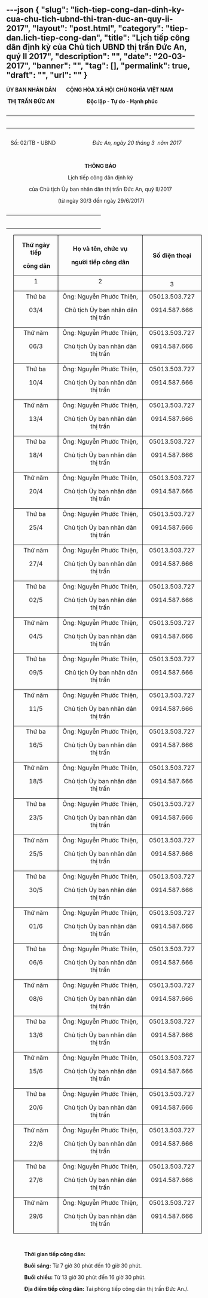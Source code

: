 ---json
{
    "slug": "lich-tiep-cong-dan-dinh-ky-cua-chu-tich-ubnd-thi-tran-duc-an-quy-ii-2017",
    "layout": "post.html",
    "category": "tiep-dan.lich-tiep-cong-dan",
    "title": "Lịch tiếp công dân định kỳ của Chủ tịch UBND thị trấn Đức An, quý II 2017",
    "description": "",
    "date": "20-03-2017",
    "banner": "",
    "tag": [],
    "permalink": true,
    "draft": "",
    "url": ""
}
---
<p class="MsoNormal"><b><span lang="EN-US" style="background-image: initial; background-attachment: initial; background-size: initial; background-origin: initial; background-clip: initial; background-position: initial; background-repeat: initial;">ỦY BAN NHÂN DÂN &nbsp;&nbsp;&nbsp;&nbsp;&nbsp;&nbsp;&nbsp;CỘNG HÒA XÃ HỘI CHỦ NGHĨA VIỆT NAM <o:p></o:p></span></b></p>

<p class="MsoNormal"><b><span lang="EN-US" style="background-image: initial; background-attachment: initial; background-size: initial; background-origin: initial; background-clip: initial; background-position: initial; background-repeat: initial;">&nbsp;THỊ TRẤN ĐỨC AN &nbsp;&nbsp;&nbsp;&nbsp;&nbsp;&nbsp;&nbsp;&nbsp;&nbsp;&nbsp;&nbsp;&nbsp;&nbsp;&nbsp;&nbsp;&nbsp;&nbsp;&nbsp;&nbsp;&nbsp;&nbsp;&nbsp;&nbsp;&nbsp;&nbsp;Độc lập - Tự do - Hạnh phúc<o:p></o:p></span></b></p>

<p class="MsoNormal"><!--[if gte vml 1]><v:line id="_x0000_s1026" style='position:absolute;
 z-index:251655680' from="23pt,3.8pt" to="104.75pt,3.8pt"></v:line><v:line id="_x0000_s1030"
 style='position:absolute;z-index:251659776' from="225pt,1.55pt" to="396pt,1.55pt"></v:line><![endif]--><!--[if !vml]-->

</p><table cellpadding="0" cellspacing="0" align="left">
 <tbody><tr>
  <td width="30" height="1"></td>
  <td width="111"></td>
  <td width="158"></td>
  <td width="230"></td>
 </tr>
 <tr>
  <td height="2"></td>
  <td colspan="2"><br></td><td align="left" valign="top"><br></td></tr></tbody></table><p></p>

<br clear="ALL">

<p class="MsoNormal"><span lang="EN-US" style="background-image: initial; background-attachment: initial; background-size: initial; background-origin: initial; background-clip: initial; background-position: initial; background-repeat: initial;">&nbsp;&nbsp; Số: 02/TB -
UBND&nbsp; &nbsp;&nbsp;&nbsp;&nbsp;&nbsp;&nbsp;&nbsp;&nbsp;&nbsp;&nbsp;&nbsp;&nbsp;&nbsp;&nbsp;&nbsp;&nbsp;&nbsp;&nbsp;&nbsp;&nbsp;&nbsp;&nbsp;&nbsp;<i>Đức An, ngày 20 tháng 3 &nbsp;năm 2017</i><o:p></o:p></span></p>

<p class="MsoNormal"><b><span lang="EN-US" style="background-image: initial; background-attachment: initial; background-size: initial; background-origin: initial; background-clip: initial; background-position: initial; background-repeat: initial;">&nbsp;&nbsp;&nbsp;&nbsp;&nbsp;&nbsp;&nbsp;&nbsp;&nbsp;&nbsp;&nbsp;&nbsp;&nbsp;&nbsp;&nbsp;&nbsp;&nbsp;&nbsp;&nbsp;&nbsp;&nbsp;&nbsp;&nbsp;&nbsp;&nbsp;&nbsp;&nbsp;&nbsp;&nbsp;&nbsp;&nbsp;&nbsp;&nbsp;&nbsp;&nbsp;&nbsp;&nbsp;&nbsp;&nbsp;&nbsp;&nbsp;&nbsp;&nbsp;&nbsp;&nbsp;&nbsp; <o:p></o:p></span></b></p>

<p class="MsoNormal" align="center" style="text-align:center"><b><span lang="EN-US">THÔNG BÁO <o:p></o:p></span></b></p>

<p class="MsoNormal" align="center" style="text-align:center"><span lang="EN-US">Lịch
tiếp công dân định kỳ <o:p></o:p></span></p>

<p class="MsoNormal" align="center" style="text-align:center"><span lang="EN-US">của
Chủ tịch Ủy ban nhân dân thị trấn Đức An, quý II/2017<o:p></o:p></span></p>

<p class="MsoNormal" align="center" style="text-align:center"><span lang="EN-US">&nbsp;(từ ngày 30/3 đến ngày 29/6/2017)<o:p></o:p></span></p>

<p class="MsoNormal" align="center" style="text-align:center"><!--[if gte vml 1]><v:line
 id="_x0000_s1029" style='position:absolute;left:0;text-align:left;z-index:251658752'
 from="166.65pt,8.15pt" to="310.65pt,8.15pt">
 <v:stroke dashstyle="dash"></v:stroke>
</v:line><![endif]--><!--[if !vml]-->

</p><table cellpadding="0" cellspacing="0" align="left">
 <tbody><tr>
  <td width="221" height="10"></td>
 </tr>
 <tr>
  <td><br></td><td><br></td></tr></tbody></table><p class="MsoNormal" align="center" style="text-align:center"><br></p>

<table class="MsoTableGrid" border="1" cellspacing="0" cellpadding="0" style="margin-left: 0.2in; border: none;">
 <tbody><tr>
  <td width="144" style="width:1.5in;border:solid windowtext 1.0pt;mso-border-alt:
  solid windowtext .5pt;padding:0in 5.4pt 0in 5.4pt">
  <p class="MsoNormal" align="center" style="text-align:center"><b><span lang="EN-US">Thứ ngày tiếp<o:p></o:p></span></b></p>
  <p class="MsoNormal" align="center" style="text-align:center"><b><span lang="EN-US">&nbsp;công dân<o:p></o:p></span></b></p>
  </td>
  <td width="312" style="width:3.25in;border:solid windowtext 1.0pt;border-left:
  none;mso-border-left-alt:solid windowtext .5pt;mso-border-alt:solid windowtext .5pt;
  padding:0in 5.4pt 0in 5.4pt">
  <p class="MsoNormal" align="center" style="text-align:center"><b><span lang="EN-US">Họ và tên, chức vụ <o:p></o:p></span></b></p>
  <p class="MsoNormal" align="center" style="text-align:center"><b><span lang="EN-US">người tiếp công dân<o:p></o:p></span></b></p>
  </td>
  <td width="157" style="width:117.45pt;border:solid windowtext 1.0pt;border-left:
  none;mso-border-left-alt:solid windowtext .5pt;mso-border-alt:solid windowtext .5pt;
  padding:0in 5.4pt 0in 5.4pt">
  <p class="MsoNormal" align="center" style="margin-left:.3in;text-align:center;
  text-indent:-.3in"><b><span lang="EN-US">Số
  điện thoại<o:p></o:p></span></b></p>
  </td>
 </tr>
 <tr>
  <td width="144" style="width:1.5in;border:solid windowtext 1.0pt;border-top:
  none;mso-border-top-alt:solid windowtext .5pt;mso-border-alt:solid windowtext .5pt;
  padding:0in 5.4pt 0in 5.4pt">
  <p class="MsoNormal" align="center" style="margin-top:3.0pt;text-align:center"><span lang="EN-US">1<o:p></o:p></span></p>
  </td>
  <td width="312" style="width:3.25in;border-top:none;border-left:none;
  border-bottom:solid windowtext 1.0pt;border-right:solid windowtext 1.0pt;
  mso-border-top-alt:solid windowtext .5pt;mso-border-left-alt:solid windowtext .5pt;
  mso-border-alt:solid windowtext .5pt;padding:0in 5.4pt 0in 5.4pt">
  <p class="MsoNormal" align="center" style="margin-top:3.0pt;text-align:center"><span lang="EN-US">2<o:p></o:p></span></p>
  </td>
  <td width="157" style="width:117.45pt;border-top:none;border-left:none;
  border-bottom:solid windowtext 1.0pt;border-right:solid windowtext 1.0pt;
  mso-border-top-alt:solid windowtext .5pt;mso-border-left-alt:solid windowtext .5pt;
  mso-border-alt:solid windowtext .5pt;padding:0in 5.4pt 0in 5.4pt">
  <p class="MsoNormal" align="center" style="margin-top:3.0pt;margin-right:0in;
  margin-bottom:0in;margin-left:.3in;margin-bottom:.0001pt;text-align:center;
  text-indent:-.3in"><span lang="EN-US">3<o:p></o:p></span></p>
  </td>
 </tr>
 <tr>
  <td width="144" valign="top" style="width:1.5in;border:solid windowtext 1.0pt;
  border-top:none;mso-border-top-alt:solid windowtext .5pt;mso-border-alt:solid windowtext .5pt;
  padding:0in 5.4pt 0in 5.4pt">
  <p class="MsoNormal" align="center" style="margin-top:3.0pt;text-align:center"><span lang="EN-US">Thứ ba<o:p></o:p></span></p>
  <p class="MsoNormal" align="center" style="margin-top:3.0pt;text-align:center"><span lang="EN-US">03/4<o:p></o:p></span></p>
  </td>
  <td width="312" style="width:3.25in;border-top:none;border-left:none;
  border-bottom:solid windowtext 1.0pt;border-right:solid windowtext 1.0pt;
  mso-border-top-alt:solid windowtext .5pt;mso-border-left-alt:solid windowtext .5pt;
  mso-border-alt:solid windowtext .5pt;padding:0in 5.4pt 0in 5.4pt">
  <p class="MsoNormal" align="center" style="margin-top:3.0pt;text-align:center"><span lang="EN-US">Ông: Nguyễn Phước Thiện,<o:p></o:p></span></p>
  <p class="MsoNormal" align="center" style="margin-top:3.0pt;text-align:center"><span lang="EN-US">&nbsp;Chủ tịch Ủy ban nhân dân
  thị trấn<o:p></o:p></span></p>
  </td>
  <td width="157" valign="top" style="width:117.45pt;border-top:none;border-left:
  none;border-bottom:solid windowtext 1.0pt;border-right:solid windowtext 1.0pt;
  mso-border-top-alt:solid windowtext .5pt;mso-border-left-alt:solid windowtext .5pt;
  mso-border-alt:solid windowtext .5pt;padding:0in 5.4pt 0in 5.4pt">
  <p class="MsoNormal" align="center" style="margin-top:3.0pt;text-align:center"><span lang="EN-US">05013.503.727<o:p></o:p></span></p>
  <p class="MsoNormal" align="center" style="margin-top:3.0pt;text-align:center"><span lang="EN-US">0914.587.666<o:p></o:p></span></p>
  </td>
 </tr>
 <tr>
  <td width="144" valign="top" style="width:1.5in;border:solid windowtext 1.0pt;
  border-top:none;mso-border-top-alt:solid windowtext .5pt;mso-border-alt:solid windowtext .5pt;
  padding:0in 5.4pt 0in 5.4pt">
  <p class="MsoNormal" align="center" style="margin-top:3.0pt;text-align:center"><span lang="EN-US">Thứ năm<o:p></o:p></span></p>
  <p class="MsoNormal" align="center" style="margin-top:3.0pt;text-align:center"><span lang="EN-US">06/3<o:p></o:p></span></p>
  </td>
  <td width="312" style="width:3.25in;border-top:none;border-left:none;
  border-bottom:solid windowtext 1.0pt;border-right:solid windowtext 1.0pt;
  mso-border-top-alt:solid windowtext .5pt;mso-border-left-alt:solid windowtext .5pt;
  mso-border-alt:solid windowtext .5pt;padding:0in 5.4pt 0in 5.4pt">
  <p class="MsoNormal" align="center" style="margin-top:3.0pt;text-align:center"><span lang="EN-US">Ông: Nguyễn Phước Thiện, <o:p></o:p></span></p>
  <p class="MsoNormal" align="center" style="margin-top:3.0pt;text-align:center"><span lang="EN-US">Chủ tịch Ủy ban nhân dân thị trấn<o:p></o:p></span></p>
  </td>
  <td width="157" valign="top" style="width:117.45pt;border-top:none;border-left:
  none;border-bottom:solid windowtext 1.0pt;border-right:solid windowtext 1.0pt;
  mso-border-top-alt:solid windowtext .5pt;mso-border-left-alt:solid windowtext .5pt;
  mso-border-alt:solid windowtext .5pt;padding:0in 5.4pt 0in 5.4pt">
  <p class="MsoNormal" align="center" style="margin-top:3.0pt;text-align:center"><span lang="EN-US">05013.503.727<o:p></o:p></span></p>
  <p class="MsoNormal" align="center" style="margin-top:3.0pt;text-align:center"><span lang="EN-US">0914.587.666<o:p></o:p></span></p>
  </td>
 </tr>
 <tr>
  <td width="144" valign="top" style="width:1.5in;border:solid windowtext 1.0pt;
  border-top:none;mso-border-top-alt:solid windowtext .5pt;mso-border-alt:solid windowtext .5pt;
  padding:0in 5.4pt 0in 5.4pt">
  <p class="MsoNormal" align="center" style="margin-top:3.0pt;text-align:center"><span lang="EN-US">Thứ ba<o:p></o:p></span></p>
  <p class="MsoNormal" align="center" style="margin-top:3.0pt;text-align:center"><span lang="EN-US">10/4<o:p></o:p></span></p>
  </td>
  <td width="312" style="width:3.25in;border-top:none;border-left:none;
  border-bottom:solid windowtext 1.0pt;border-right:solid windowtext 1.0pt;
  mso-border-top-alt:solid windowtext .5pt;mso-border-left-alt:solid windowtext .5pt;
  mso-border-alt:solid windowtext .5pt;padding:0in 5.4pt 0in 5.4pt">
  <p class="MsoNormal" align="center" style="margin-top:3.0pt;text-align:center"><span lang="EN-US">Ông: Nguyễn Phước Thiện, <o:p></o:p></span></p>
  <p class="MsoNormal" align="center" style="margin-top:3.0pt;text-align:center"><span lang="EN-US">Chủ tịch Ủy ban nhân dân thị trấn<o:p></o:p></span></p>
  </td>
  <td width="157" valign="top" style="width:117.45pt;border-top:none;border-left:
  none;border-bottom:solid windowtext 1.0pt;border-right:solid windowtext 1.0pt;
  mso-border-top-alt:solid windowtext .5pt;mso-border-left-alt:solid windowtext .5pt;
  mso-border-alt:solid windowtext .5pt;padding:0in 5.4pt 0in 5.4pt">
  <p class="MsoNormal" align="center" style="margin-top:3.0pt;text-align:center"><span lang="EN-US">05013.503.727<o:p></o:p></span></p>
  <p class="MsoNormal" align="center" style="margin-top:3.0pt;text-align:center"><span lang="EN-US">0914.587.666<o:p></o:p></span></p>
  </td>
 </tr>
 <tr>
  <td width="144" valign="top" style="width:1.5in;border:solid windowtext 1.0pt;
  border-top:none;mso-border-top-alt:solid windowtext .5pt;mso-border-alt:solid windowtext .5pt;
  padding:0in 5.4pt 0in 5.4pt">
  <p class="MsoNormal" align="center" style="margin-top:3.0pt;text-align:center"><span lang="EN-US">Thứ năm<o:p></o:p></span></p>
  <p class="MsoNormal" align="center" style="margin-top:3.0pt;text-align:center"><span lang="EN-US">13/4<o:p></o:p></span></p>
  </td>
  <td width="312" style="width:3.25in;border-top:none;border-left:none;
  border-bottom:solid windowtext 1.0pt;border-right:solid windowtext 1.0pt;
  mso-border-top-alt:solid windowtext .5pt;mso-border-left-alt:solid windowtext .5pt;
  mso-border-alt:solid windowtext .5pt;padding:0in 5.4pt 0in 5.4pt">
  <p class="MsoNormal" align="center" style="margin-top:3.0pt;text-align:center"><span lang="EN-US">Ông: Nguyễn Phước Thiện, <o:p></o:p></span></p>
  <p class="MsoNormal" align="center" style="margin-top:3.0pt;text-align:center"><span lang="EN-US">Chủ tịch Ủy ban nhân dân thị trấn<o:p></o:p></span></p>
  </td>
  <td width="157" valign="top" style="width:117.45pt;border-top:none;border-left:
  none;border-bottom:solid windowtext 1.0pt;border-right:solid windowtext 1.0pt;
  mso-border-top-alt:solid windowtext .5pt;mso-border-left-alt:solid windowtext .5pt;
  mso-border-alt:solid windowtext .5pt;padding:0in 5.4pt 0in 5.4pt">
  <p class="MsoNormal" align="center" style="margin-top:3.0pt;text-align:center"><span lang="EN-US">05013.503.727<o:p></o:p></span></p>
  <p class="MsoNormal" align="center" style="margin-top:3.0pt;text-align:center"><span lang="EN-US">0914.587.666<o:p></o:p></span></p>
  </td>
 </tr>
 <tr>
  <td width="144" valign="top" style="width:1.5in;border:solid windowtext 1.0pt;
  border-top:none;mso-border-top-alt:solid windowtext .5pt;mso-border-alt:solid windowtext .5pt;
  padding:0in 5.4pt 0in 5.4pt">
  <p class="MsoNormal" align="center" style="margin-top:3.0pt;text-align:center"><span lang="EN-US">Thứ ba<o:p></o:p></span></p>
  <p class="MsoNormal" align="center" style="margin-top:3.0pt;text-align:center"><span lang="EN-US">18/4<o:p></o:p></span></p>
  </td>
  <td width="312" style="width:3.25in;border-top:none;border-left:none;
  border-bottom:solid windowtext 1.0pt;border-right:solid windowtext 1.0pt;
  mso-border-top-alt:solid windowtext .5pt;mso-border-left-alt:solid windowtext .5pt;
  mso-border-alt:solid windowtext .5pt;padding:0in 5.4pt 0in 5.4pt">
  <p class="MsoNormal" align="center" style="margin-top:3.0pt;text-align:center"><span lang="EN-US">Ông: Nguyễn Phước Thiện, <o:p></o:p></span></p>
  <p class="MsoNormal" align="center" style="margin-top:3.0pt;text-align:center"><span lang="EN-US">Chủ tịch Ủy ban nhân dân thị trấn<o:p></o:p></span></p>
  </td>
  <td width="157" valign="top" style="width:117.45pt;border-top:none;border-left:
  none;border-bottom:solid windowtext 1.0pt;border-right:solid windowtext 1.0pt;
  mso-border-top-alt:solid windowtext .5pt;mso-border-left-alt:solid windowtext .5pt;
  mso-border-alt:solid windowtext .5pt;padding:0in 5.4pt 0in 5.4pt">
  <p class="MsoNormal" align="center" style="margin-top:3.0pt;text-align:center"><span lang="EN-US">05013.503.727<o:p></o:p></span></p>
  <p class="MsoNormal" align="center" style="margin-top:3.0pt;text-align:center"><span lang="EN-US">0914.587.666<o:p></o:p></span></p>
  </td>
 </tr>
 <tr>
  <td width="144" valign="top" style="width:1.5in;border:solid windowtext 1.0pt;
  border-top:none;mso-border-top-alt:solid windowtext .5pt;mso-border-alt:solid windowtext .5pt;
  padding:0in 5.4pt 0in 5.4pt">
  <p class="MsoNormal" align="center" style="margin-top:3.0pt;text-align:center"><span lang="EN-US">Thứ năm<o:p></o:p></span></p>
  <p class="MsoNormal" align="center" style="margin-top:3.0pt;text-align:center"><span lang="EN-US">20/4<o:p></o:p></span></p>
  </td>
  <td width="312" style="width:3.25in;border-top:none;border-left:none;
  border-bottom:solid windowtext 1.0pt;border-right:solid windowtext 1.0pt;
  mso-border-top-alt:solid windowtext .5pt;mso-border-left-alt:solid windowtext .5pt;
  mso-border-alt:solid windowtext .5pt;padding:0in 5.4pt 0in 5.4pt">
  <p class="MsoNormal" align="center" style="margin-top:3.0pt;text-align:center"><span lang="EN-US">Ông: Nguyễn Phước Thiện, <o:p></o:p></span></p>
  <p class="MsoNormal" align="center" style="margin-top:3.0pt;text-align:center"><span lang="EN-US">Chủ tịch Ủy ban nhân dân thị trấn<o:p></o:p></span></p>
  </td>
  <td width="157" valign="top" style="width:117.45pt;border-top:none;border-left:
  none;border-bottom:solid windowtext 1.0pt;border-right:solid windowtext 1.0pt;
  mso-border-top-alt:solid windowtext .5pt;mso-border-left-alt:solid windowtext .5pt;
  mso-border-alt:solid windowtext .5pt;padding:0in 5.4pt 0in 5.4pt">
  <p class="MsoNormal" align="center" style="margin-top:3.0pt;text-align:center"><span lang="EN-US">05013.503.727<o:p></o:p></span></p>
  <p class="MsoNormal" align="center" style="margin-top:3.0pt;text-align:center"><span lang="EN-US">0914.587.666<o:p></o:p></span></p>
  </td>
 </tr>
 <tr>
  <td width="144" valign="top" style="width:1.5in;border:solid windowtext 1.0pt;
  border-top:none;mso-border-top-alt:solid windowtext .5pt;mso-border-alt:solid windowtext .5pt;
  padding:0in 5.4pt 0in 5.4pt">
  <p class="MsoNormal" align="center" style="margin-top:3.0pt;text-align:center"><span lang="EN-US">Thứ ba<o:p></o:p></span></p>
  <p class="MsoNormal" align="center" style="margin-top:3.0pt;text-align:center"><span lang="EN-US">25/4<o:p></o:p></span></p>
  </td>
  <td width="312" style="width:3.25in;border-top:none;border-left:none;
  border-bottom:solid windowtext 1.0pt;border-right:solid windowtext 1.0pt;
  mso-border-top-alt:solid windowtext .5pt;mso-border-left-alt:solid windowtext .5pt;
  mso-border-alt:solid windowtext .5pt;padding:0in 5.4pt 0in 5.4pt">
  <p class="MsoNormal" align="center" style="margin-top:3.0pt;text-align:center"><span lang="EN-US">Ông: Nguyễn Phước Thiện, <o:p></o:p></span></p>
  <p class="MsoNormal" align="center" style="margin-top:3.0pt;text-align:center"><span lang="EN-US">Chủ tịch Ủy ban nhân dân thị trấn<o:p></o:p></span></p>
  </td>
  <td width="157" valign="top" style="width:117.45pt;border-top:none;border-left:
  none;border-bottom:solid windowtext 1.0pt;border-right:solid windowtext 1.0pt;
  mso-border-top-alt:solid windowtext .5pt;mso-border-left-alt:solid windowtext .5pt;
  mso-border-alt:solid windowtext .5pt;padding:0in 5.4pt 0in 5.4pt">
  <p class="MsoNormal" align="center" style="margin-top:3.0pt;text-align:center"><span lang="EN-US">05013.503.727<o:p></o:p></span></p>
  <p class="MsoNormal" align="center" style="margin-top:3.0pt;text-align:center"><span lang="EN-US">0914.587.666<o:p></o:p></span></p>
  </td>
 </tr>
 <tr>
  <td width="144" valign="top" style="width:1.5in;border:solid windowtext 1.0pt;
  border-top:none;mso-border-top-alt:solid windowtext .5pt;mso-border-alt:solid windowtext .5pt;
  padding:0in 5.4pt 0in 5.4pt">
  <p class="MsoNormal" align="center" style="margin-top:3.0pt;text-align:center"><span lang="EN-US">Thứ năm<o:p></o:p></span></p>
  <p class="MsoNormal" align="center" style="margin-top:3.0pt;text-align:center"><span lang="EN-US">27/4<o:p></o:p></span></p>
  </td>
  <td width="312" style="width:3.25in;border-top:none;border-left:none;
  border-bottom:solid windowtext 1.0pt;border-right:solid windowtext 1.0pt;
  mso-border-top-alt:solid windowtext .5pt;mso-border-left-alt:solid windowtext .5pt;
  mso-border-alt:solid windowtext .5pt;padding:0in 5.4pt 0in 5.4pt">
  <p class="MsoNormal" align="center" style="margin-top:3.0pt;text-align:center"><span lang="EN-US">Ông: Nguyễn Phước Thiện, <o:p></o:p></span></p>
  <p class="MsoNormal" align="center" style="margin-top:3.0pt;text-align:center"><span lang="EN-US">Chủ tịch Ủy ban nhân dân thị trấn<o:p></o:p></span></p>
  </td>
  <td width="157" valign="top" style="width:117.45pt;border-top:none;border-left:
  none;border-bottom:solid windowtext 1.0pt;border-right:solid windowtext 1.0pt;
  mso-border-top-alt:solid windowtext .5pt;mso-border-left-alt:solid windowtext .5pt;
  mso-border-alt:solid windowtext .5pt;padding:0in 5.4pt 0in 5.4pt">
  <p class="MsoNormal" align="center" style="margin-top:3.0pt;text-align:center"><span lang="EN-US">05013.503.727<o:p></o:p></span></p>
  <p class="MsoNormal" align="center" style="margin-top:3.0pt;text-align:center"><span lang="EN-US">0914.587.666<o:p></o:p></span></p>
  </td>
 </tr>
 <tr>
  <td width="144" valign="top" style="width:1.5in;border:solid windowtext 1.0pt;
  border-top:none;mso-border-top-alt:solid windowtext .5pt;mso-border-alt:solid windowtext .5pt;
  padding:0in 5.4pt 0in 5.4pt">
  <p class="MsoNormal" align="center" style="margin-top:3.0pt;text-align:center"><span lang="EN-US">Thứ ba<o:p></o:p></span></p>
  <p class="MsoNormal" align="center" style="margin-top:3.0pt;text-align:center"><span lang="EN-US">02/5<o:p></o:p></span></p>
  </td>
  <td width="312" style="width:3.25in;border-top:none;border-left:none;
  border-bottom:solid windowtext 1.0pt;border-right:solid windowtext 1.0pt;
  mso-border-top-alt:solid windowtext .5pt;mso-border-left-alt:solid windowtext .5pt;
  mso-border-alt:solid windowtext .5pt;padding:0in 5.4pt 0in 5.4pt">
  <p class="MsoNormal" align="center" style="margin-top:3.0pt;text-align:center"><span lang="EN-US">Ông: Nguyễn Phước Thiện, <o:p></o:p></span></p>
  <p class="MsoNormal" align="center" style="margin-top:3.0pt;text-align:center"><span lang="EN-US">Chủ tịch Ủy ban nhân dân thị trấn<o:p></o:p></span></p>
  </td>
  <td width="157" valign="top" style="width:117.45pt;border-top:none;border-left:
  none;border-bottom:solid windowtext 1.0pt;border-right:solid windowtext 1.0pt;
  mso-border-top-alt:solid windowtext .5pt;mso-border-left-alt:solid windowtext .5pt;
  mso-border-alt:solid windowtext .5pt;padding:0in 5.4pt 0in 5.4pt">
  <p class="MsoNormal" align="center" style="margin-top:3.0pt;text-align:center"><span lang="EN-US">05013.503.727<o:p></o:p></span></p>
  <p class="MsoNormal" align="center" style="margin-top:3.0pt;text-align:center"><span lang="EN-US">0914.587.666<o:p></o:p></span></p>
  </td>
 </tr>
 <tr>
  <td width="144" valign="top" style="width:1.5in;border:solid windowtext 1.0pt;
  border-top:none;mso-border-top-alt:solid windowtext .5pt;mso-border-alt:solid windowtext .5pt;
  padding:0in 5.4pt 0in 5.4pt">
  <p class="MsoNormal" align="center" style="margin-top:3.0pt;text-align:center"><span lang="EN-US">Thứ năm<o:p></o:p></span></p>
  <p class="MsoNormal" align="center" style="margin-top:3.0pt;text-align:center"><span lang="EN-US">04/5<o:p></o:p></span></p>
  </td>
  <td width="312" style="width:3.25in;border-top:none;border-left:none;
  border-bottom:solid windowtext 1.0pt;border-right:solid windowtext 1.0pt;
  mso-border-top-alt:solid windowtext .5pt;mso-border-left-alt:solid windowtext .5pt;
  mso-border-alt:solid windowtext .5pt;padding:0in 5.4pt 0in 5.4pt">
  <p class="MsoNormal" align="center" style="margin-top:3.0pt;text-align:center"><span lang="EN-US">Ông: Nguyễn Phước Thiện, <o:p></o:p></span></p>
  <p class="MsoNormal" align="center" style="margin-top:3.0pt;text-align:center"><span lang="EN-US">Chủ tịch Ủy ban nhân dân thị trấn<o:p></o:p></span></p>
  </td>
  <td width="157" valign="top" style="width:117.45pt;border-top:none;border-left:
  none;border-bottom:solid windowtext 1.0pt;border-right:solid windowtext 1.0pt;
  mso-border-top-alt:solid windowtext .5pt;mso-border-left-alt:solid windowtext .5pt;
  mso-border-alt:solid windowtext .5pt;padding:0in 5.4pt 0in 5.4pt">
  <p class="MsoNormal" align="center" style="margin-top:3.0pt;text-align:center"><span lang="EN-US">05013.503.727<o:p></o:p></span></p>
  <p class="MsoNormal" align="center" style="margin-top:3.0pt;text-align:center"><span lang="EN-US">0914.587.666<o:p></o:p></span></p>
  </td>
 </tr>
 <tr>
  <td width="144" valign="top" style="width:1.5in;border:solid windowtext 1.0pt;
  border-top:none;mso-border-top-alt:solid windowtext .5pt;mso-border-alt:solid windowtext .5pt;
  padding:0in 5.4pt 0in 5.4pt">
  <p class="MsoNormal" align="center" style="margin-top:3.0pt;text-align:center"><span lang="EN-US">Thứ ba<o:p></o:p></span></p>
  <p class="MsoNormal" align="center" style="margin-top:3.0pt;text-align:center"><span lang="EN-US">09/5<o:p></o:p></span></p>
  </td>
  <td width="312" style="width:3.25in;border-top:none;border-left:none;
  border-bottom:solid windowtext 1.0pt;border-right:solid windowtext 1.0pt;
  mso-border-top-alt:solid windowtext .5pt;mso-border-left-alt:solid windowtext .5pt;
  mso-border-alt:solid windowtext .5pt;padding:0in 5.4pt 0in 5.4pt">
  <p class="MsoNormal" align="center" style="margin-top:3.0pt;text-align:center"><span lang="EN-US">Ông: Nguyễn Phước Thiện,<o:p></o:p></span></p>
  <p class="MsoNormal" align="center" style="margin-top:3.0pt;text-align:center"><span lang="EN-US">&nbsp;Chủ tịch Ủy ban nhân dân
  thị trấn<o:p></o:p></span></p>
  </td>
  <td width="157" valign="top" style="width:117.45pt;border-top:none;border-left:
  none;border-bottom:solid windowtext 1.0pt;border-right:solid windowtext 1.0pt;
  mso-border-top-alt:solid windowtext .5pt;mso-border-left-alt:solid windowtext .5pt;
  mso-border-alt:solid windowtext .5pt;padding:0in 5.4pt 0in 5.4pt">
  <p class="MsoNormal" align="center" style="margin-top:3.0pt;text-align:center"><span lang="EN-US">05013.503.727<o:p></o:p></span></p>
  <p class="MsoNormal" align="center" style="margin-top:3.0pt;text-align:center"><span lang="EN-US">0914.587.666<o:p></o:p></span></p>
  </td>
 </tr>
 <tr>
  <td width="144" valign="top" style="width:1.5in;border:solid windowtext 1.0pt;
  border-top:none;mso-border-top-alt:solid windowtext .5pt;mso-border-alt:solid windowtext .5pt;
  padding:0in 5.4pt 0in 5.4pt">
  <p class="MsoNormal" align="center" style="margin-top:3.0pt;text-align:center"><span lang="EN-US">Thứ năm<o:p></o:p></span></p>
  <p class="MsoNormal" align="center" style="margin-top:3.0pt;text-align:center;
  tab-stops:13.5pt center .65in"><span lang="EN-US">11/5<o:p></o:p></span></p>
  </td>
  <td width="312" style="width:3.25in;border-top:none;border-left:none;
  border-bottom:solid windowtext 1.0pt;border-right:solid windowtext 1.0pt;
  mso-border-top-alt:solid windowtext .5pt;mso-border-left-alt:solid windowtext .5pt;
  mso-border-alt:solid windowtext .5pt;padding:0in 5.4pt 0in 5.4pt">
  <p class="MsoNormal" align="center" style="margin-top:3.0pt;text-align:center"><span lang="EN-US">Ông: Nguyễn Phước Thiện, <o:p></o:p></span></p>
  <p class="MsoNormal" align="center" style="margin-top:3.0pt;text-align:center"><span lang="EN-US">Chủ tịch Ủy ban nhân dân thị trấn<o:p></o:p></span></p>
  </td>
  <td width="157" valign="top" style="width:117.45pt;border-top:none;border-left:
  none;border-bottom:solid windowtext 1.0pt;border-right:solid windowtext 1.0pt;
  mso-border-top-alt:solid windowtext .5pt;mso-border-left-alt:solid windowtext .5pt;
  mso-border-alt:solid windowtext .5pt;padding:0in 5.4pt 0in 5.4pt">
  <p class="MsoNormal" align="center" style="margin-top:3.0pt;text-align:center"><span lang="EN-US">05013.503.727<o:p></o:p></span></p>
  <p class="MsoNormal" align="center" style="margin-top:3.0pt;text-align:center"><span lang="EN-US">0914.587.666<o:p></o:p></span></p>
  </td>
 </tr>
 <tr>
  <td width="144" valign="top" style="width:1.5in;border:solid windowtext 1.0pt;
  border-top:none;mso-border-top-alt:solid windowtext .5pt;mso-border-alt:solid windowtext .5pt;
  padding:0in 5.4pt 0in 5.4pt">
  <p class="MsoNormal" align="center" style="margin-top:3.0pt;text-align:center"><span lang="EN-US">Thứ ba<o:p></o:p></span></p>
  <p class="MsoNormal" align="center" style="margin-top:3.0pt;text-align:center"><span lang="EN-US">16/5<o:p></o:p></span></p>
  </td>
  <td width="312" style="width:3.25in;border-top:none;border-left:none;
  border-bottom:solid windowtext 1.0pt;border-right:solid windowtext 1.0pt;
  mso-border-top-alt:solid windowtext .5pt;mso-border-left-alt:solid windowtext .5pt;
  mso-border-alt:solid windowtext .5pt;padding:0in 5.4pt 0in 5.4pt">
  <p class="MsoNormal" align="center" style="margin-top:3.0pt;text-align:center"><span lang="EN-US">Ông: Nguyễn Phước Thiện, <o:p></o:p></span></p>
  <p class="MsoNormal" align="center" style="margin-top:3.0pt;text-align:center"><span lang="EN-US">Chủ tịch Ủy ban nhân dân thị trấn<o:p></o:p></span></p>
  </td>
  <td width="157" valign="top" style="width:117.45pt;border-top:none;border-left:
  none;border-bottom:solid windowtext 1.0pt;border-right:solid windowtext 1.0pt;
  mso-border-top-alt:solid windowtext .5pt;mso-border-left-alt:solid windowtext .5pt;
  mso-border-alt:solid windowtext .5pt;padding:0in 5.4pt 0in 5.4pt">
  <p class="MsoNormal" align="center" style="margin-top:3.0pt;text-align:center"><span lang="EN-US">05013.503.727<o:p></o:p></span></p>
  <p class="MsoNormal" align="center" style="margin-top:3.0pt;text-align:center"><span lang="EN-US">0914.587.666<o:p></o:p></span></p>
  </td>
 </tr>
 <tr>
  <td width="144" valign="top" style="width:1.5in;border:solid windowtext 1.0pt;
  border-top:none;mso-border-top-alt:solid windowtext .5pt;mso-border-alt:solid windowtext .5pt;
  padding:0in 5.4pt 0in 5.4pt">
  <p class="MsoNormal" align="center" style="margin-top:3.0pt;text-align:center"><span lang="EN-US">Thứ năm<o:p></o:p></span></p>
  <p class="MsoNormal" align="center" style="margin-top:3.0pt;text-align:center;
  tab-stops:13.5pt center .65in"><span lang="EN-US">18/5<o:p></o:p></span></p>
  </td>
  <td width="312" style="width:3.25in;border-top:none;border-left:none;
  border-bottom:solid windowtext 1.0pt;border-right:solid windowtext 1.0pt;
  mso-border-top-alt:solid windowtext .5pt;mso-border-left-alt:solid windowtext .5pt;
  mso-border-alt:solid windowtext .5pt;padding:0in 5.4pt 0in 5.4pt">
  <p class="MsoNormal" align="center" style="margin-top:3.0pt;text-align:center"><span lang="EN-US">Ông: Nguyễn Phước Thiện, <o:p></o:p></span></p>
  <p class="MsoNormal" align="center" style="margin-top:3.0pt;text-align:center"><span lang="EN-US">Chủ tịch Ủy ban nhân dân thị trấn<o:p></o:p></span></p>
  </td>
  <td width="157" valign="top" style="width:117.45pt;border-top:none;border-left:
  none;border-bottom:solid windowtext 1.0pt;border-right:solid windowtext 1.0pt;
  mso-border-top-alt:solid windowtext .5pt;mso-border-left-alt:solid windowtext .5pt;
  mso-border-alt:solid windowtext .5pt;padding:0in 5.4pt 0in 5.4pt">
  <p class="MsoNormal" align="center" style="margin-top:3.0pt;text-align:center"><span lang="EN-US">05013.503.727<o:p></o:p></span></p>
  <p class="MsoNormal" align="center" style="margin-top:3.0pt;text-align:center"><span lang="EN-US">0914.587.666<o:p></o:p></span></p>
  </td>
 </tr>
 <tr>
  <td width="144" valign="top" style="width:1.5in;border:solid windowtext 1.0pt;
  border-top:none;mso-border-top-alt:solid windowtext .5pt;mso-border-alt:solid windowtext .5pt;
  padding:0in 5.4pt 0in 5.4pt">
  <p class="MsoNormal" align="center" style="margin-top:3.0pt;text-align:center"><span lang="EN-US">Thứ ba<o:p></o:p></span></p>
  <p class="MsoNormal" align="center" style="margin-top:3.0pt;text-align:center"><span lang="EN-US">23/5<o:p></o:p></span></p>
  </td>
  <td width="312" style="width:3.25in;border-top:none;border-left:none;
  border-bottom:solid windowtext 1.0pt;border-right:solid windowtext 1.0pt;
  mso-border-top-alt:solid windowtext .5pt;mso-border-left-alt:solid windowtext .5pt;
  mso-border-alt:solid windowtext .5pt;padding:0in 5.4pt 0in 5.4pt">
  <p class="MsoNormal" align="center" style="margin-top:3.0pt;text-align:center"><span lang="EN-US">Ông: Nguyễn Phước Thiện, <o:p></o:p></span></p>
  <p class="MsoNormal" align="center" style="margin-top:3.0pt;text-align:center"><span lang="EN-US">Chủ tịch Ủy ban nhân dân thị trấn<o:p></o:p></span></p>
  </td>
  <td width="157" valign="top" style="width:117.45pt;border-top:none;border-left:
  none;border-bottom:solid windowtext 1.0pt;border-right:solid windowtext 1.0pt;
  mso-border-top-alt:solid windowtext .5pt;mso-border-left-alt:solid windowtext .5pt;
  mso-border-alt:solid windowtext .5pt;padding:0in 5.4pt 0in 5.4pt">
  <p class="MsoNormal" align="center" style="margin-top:3.0pt;text-align:center"><span lang="EN-US">05013.503.727<o:p></o:p></span></p>
  <p class="MsoNormal" align="center" style="margin-top:3.0pt;text-align:center"><span lang="EN-US">0914.587.666<o:p></o:p></span></p>
  </td>
 </tr>
 <tr>
  <td width="144" valign="top" style="width:1.5in;border:solid windowtext 1.0pt;
  border-top:none;mso-border-top-alt:solid windowtext .5pt;mso-border-alt:solid windowtext .5pt;
  padding:0in 5.4pt 0in 5.4pt">
  <p class="MsoNormal" align="center" style="margin-top:3.0pt;text-align:center"><span lang="EN-US">Thứ năm<o:p></o:p></span></p>
  <p class="MsoNormal" align="center" style="margin-top:3.0pt;text-align:center;
  tab-stops:13.5pt center .65in"><span lang="EN-US">25/5<o:p></o:p></span></p>
  </td>
  <td width="312" style="width:3.25in;border-top:none;border-left:none;
  border-bottom:solid windowtext 1.0pt;border-right:solid windowtext 1.0pt;
  mso-border-top-alt:solid windowtext .5pt;mso-border-left-alt:solid windowtext .5pt;
  mso-border-alt:solid windowtext .5pt;padding:0in 5.4pt 0in 5.4pt">
  <p class="MsoNormal" align="center" style="margin-top:3.0pt;text-align:center"><span lang="EN-US">Ông: Nguyễn Phước Thiện, <o:p></o:p></span></p>
  <p class="MsoNormal" align="center" style="margin-top:3.0pt;text-align:center"><span lang="EN-US">Chủ tịch Ủy ban nhân dân thị trấn<o:p></o:p></span></p>
  </td>
  <td width="157" valign="top" style="width:117.45pt;border-top:none;border-left:
  none;border-bottom:solid windowtext 1.0pt;border-right:solid windowtext 1.0pt;
  mso-border-top-alt:solid windowtext .5pt;mso-border-left-alt:solid windowtext .5pt;
  mso-border-alt:solid windowtext .5pt;padding:0in 5.4pt 0in 5.4pt">
  <p class="MsoNormal" align="center" style="margin-top:3.0pt;text-align:center"><span lang="EN-US">05013.503.727<o:p></o:p></span></p>
  <p class="MsoNormal" align="center" style="margin-top:3.0pt;text-align:center"><span lang="EN-US">0914.587.666<o:p></o:p></span></p>
  </td>
 </tr>
 <tr>
  <td width="144" valign="top" style="width:1.5in;border:solid windowtext 1.0pt;
  border-top:none;mso-border-top-alt:solid windowtext .5pt;mso-border-alt:solid windowtext .5pt;
  padding:0in 5.4pt 0in 5.4pt">
  <p class="MsoNormal" align="center" style="margin-top:3.0pt;text-align:center"><span lang="EN-US">Thứ ba<o:p></o:p></span></p>
  <p class="MsoNormal" align="center" style="margin-top:3.0pt;text-align:center"><span lang="EN-US">30/5<o:p></o:p></span></p>
  </td>
  <td width="312" style="width:3.25in;border-top:none;border-left:none;
  border-bottom:solid windowtext 1.0pt;border-right:solid windowtext 1.0pt;
  mso-border-top-alt:solid windowtext .5pt;mso-border-left-alt:solid windowtext .5pt;
  mso-border-alt:solid windowtext .5pt;padding:0in 5.4pt 0in 5.4pt">
  <p class="MsoNormal" align="center" style="margin-top:3.0pt;text-align:center"><span lang="EN-US">Ông: Nguyễn Phước Thiện, <o:p></o:p></span></p>
  <p class="MsoNormal" align="center" style="margin-top:3.0pt;text-align:center"><span lang="EN-US">Chủ tịch Ủy ban nhân dân thị trấn<o:p></o:p></span></p>
  </td>
  <td width="157" valign="top" style="width:117.45pt;border-top:none;border-left:
  none;border-bottom:solid windowtext 1.0pt;border-right:solid windowtext 1.0pt;
  mso-border-top-alt:solid windowtext .5pt;mso-border-left-alt:solid windowtext .5pt;
  mso-border-alt:solid windowtext .5pt;padding:0in 5.4pt 0in 5.4pt">
  <p class="MsoNormal" align="center" style="margin-top:3.0pt;text-align:center"><span lang="EN-US">05013.503.727<o:p></o:p></span></p>
  <p class="MsoNormal" align="center" style="margin-top:3.0pt;text-align:center"><span lang="EN-US">0914.587.666<o:p></o:p></span></p>
  </td>
 </tr>
 <tr>
  <td width="144" valign="top" style="width:1.5in;border:solid windowtext 1.0pt;
  border-top:none;mso-border-top-alt:solid windowtext .5pt;mso-border-alt:solid windowtext .5pt;
  padding:0in 5.4pt 0in 5.4pt">
  <p class="MsoNormal" align="center" style="margin-top:3.0pt;text-align:center"><span lang="EN-US">Thứ năm<o:p></o:p></span></p>
  <p class="MsoNormal" align="center" style="margin-top:3.0pt;text-align:center;
  tab-stops:13.5pt center .65in"><span lang="EN-US">01/6<o:p></o:p></span></p>
  </td>
  <td width="312" style="width:3.25in;border-top:none;border-left:none;
  border-bottom:solid windowtext 1.0pt;border-right:solid windowtext 1.0pt;
  mso-border-top-alt:solid windowtext .5pt;mso-border-left-alt:solid windowtext .5pt;
  mso-border-alt:solid windowtext .5pt;padding:0in 5.4pt 0in 5.4pt">
  <p class="MsoNormal" align="center" style="margin-top:3.0pt;text-align:center"><span lang="EN-US">Ông: Nguyễn Phước Thiện, <o:p></o:p></span></p>
  <p class="MsoNormal" align="center" style="margin-top:3.0pt;text-align:center"><span lang="EN-US">Chủ tịch Ủy ban nhân dân thị trấn<o:p></o:p></span></p>
  </td>
  <td width="157" valign="top" style="width:117.45pt;border-top:none;border-left:
  none;border-bottom:solid windowtext 1.0pt;border-right:solid windowtext 1.0pt;
  mso-border-top-alt:solid windowtext .5pt;mso-border-left-alt:solid windowtext .5pt;
  mso-border-alt:solid windowtext .5pt;padding:0in 5.4pt 0in 5.4pt">
  <p class="MsoNormal" align="center" style="margin-top:3.0pt;text-align:center"><span lang="EN-US">05013.503.727<o:p></o:p></span></p>
  <p class="MsoNormal" align="center" style="margin-top:3.0pt;text-align:center"><span lang="EN-US">0914.587.666<o:p></o:p></span></p>
  </td>
 </tr>
 <tr>
  <td width="144" valign="top" style="width:1.5in;border:solid windowtext 1.0pt;
  border-top:none;mso-border-top-alt:solid windowtext .5pt;mso-border-alt:solid windowtext .5pt;
  padding:0in 5.4pt 0in 5.4pt">
  <p class="MsoNormal" align="center" style="margin-top:3.0pt;text-align:center"><span lang="EN-US">Thứ ba<o:p></o:p></span></p>
  <p class="MsoNormal" align="center" style="margin-top:3.0pt;text-align:center"><span lang="EN-US">06/6<o:p></o:p></span></p>
  </td>
  <td width="312" style="width:3.25in;border-top:none;border-left:none;
  border-bottom:solid windowtext 1.0pt;border-right:solid windowtext 1.0pt;
  mso-border-top-alt:solid windowtext .5pt;mso-border-left-alt:solid windowtext .5pt;
  mso-border-alt:solid windowtext .5pt;padding:0in 5.4pt 0in 5.4pt">
  <p class="MsoNormal" align="center" style="margin-top:3.0pt;text-align:center"><span lang="EN-US">Ông: Nguyễn Phước Thiện, <o:p></o:p></span></p>
  <p class="MsoNormal" align="center" style="margin-top:3.0pt;text-align:center"><span lang="EN-US">Chủ tịch Ủy ban nhân dân thị trấn<o:p></o:p></span></p>
  </td>
  <td width="157" valign="top" style="width:117.45pt;border-top:none;border-left:
  none;border-bottom:solid windowtext 1.0pt;border-right:solid windowtext 1.0pt;
  mso-border-top-alt:solid windowtext .5pt;mso-border-left-alt:solid windowtext .5pt;
  mso-border-alt:solid windowtext .5pt;padding:0in 5.4pt 0in 5.4pt">
  <p class="MsoNormal" align="center" style="margin-top:3.0pt;text-align:center"><span lang="EN-US">05013.503.727<o:p></o:p></span></p>
  <p class="MsoNormal" align="center" style="margin-top:3.0pt;text-align:center"><span lang="EN-US">0914.587.666<o:p></o:p></span></p>
  </td>
 </tr>
 <tr>
  <td width="144" valign="top" style="width:1.5in;border:solid windowtext 1.0pt;
  border-top:none;mso-border-top-alt:solid windowtext .5pt;mso-border-alt:solid windowtext .5pt;
  padding:0in 5.4pt 0in 5.4pt">
  <p class="MsoNormal" align="center" style="margin-top:3.0pt;text-align:center"><span lang="EN-US">Thứ năm<o:p></o:p></span></p>
  <p class="MsoNormal" align="center" style="margin-top:3.0pt;text-align:center;
  tab-stops:13.5pt center .65in"><span lang="EN-US">08/6<o:p></o:p></span></p>
  </td>
  <td width="312" style="width:3.25in;border-top:none;border-left:none;
  border-bottom:solid windowtext 1.0pt;border-right:solid windowtext 1.0pt;
  mso-border-top-alt:solid windowtext .5pt;mso-border-left-alt:solid windowtext .5pt;
  mso-border-alt:solid windowtext .5pt;padding:0in 5.4pt 0in 5.4pt">
  <p class="MsoNormal" align="center" style="margin-top:3.0pt;text-align:center"><span lang="EN-US">Ông: Nguyễn Phước Thiện, <o:p></o:p></span></p>
  <p class="MsoNormal" align="center" style="margin-top:3.0pt;text-align:center"><span lang="EN-US">Chủ tịch Ủy ban nhân dân thị trấn<o:p></o:p></span></p>
  </td>
  <td width="157" valign="top" style="width:117.45pt;border-top:none;border-left:
  none;border-bottom:solid windowtext 1.0pt;border-right:solid windowtext 1.0pt;
  mso-border-top-alt:solid windowtext .5pt;mso-border-left-alt:solid windowtext .5pt;
  mso-border-alt:solid windowtext .5pt;padding:0in 5.4pt 0in 5.4pt">
  <p class="MsoNormal" align="center" style="margin-top:3.0pt;text-align:center"><span lang="EN-US">05013.503.727<o:p></o:p></span></p>
  <p class="MsoNormal" align="center" style="margin-top:3.0pt;text-align:center"><span lang="EN-US">0914.587.666<o:p></o:p></span></p>
  </td>
 </tr>
 <tr>
  <td width="144" valign="top" style="width:1.5in;border:solid windowtext 1.0pt;
  border-top:none;mso-border-top-alt:solid windowtext .5pt;mso-border-alt:solid windowtext .5pt;
  padding:0in 5.4pt 0in 5.4pt">
  <p class="MsoNormal" align="center" style="margin-top:3.0pt;text-align:center"><span lang="EN-US">Thứ ba<o:p></o:p></span></p>
  <p class="MsoNormal" align="center" style="margin-top:3.0pt;text-align:center"><span lang="EN-US">13/6<o:p></o:p></span></p>
  </td>
  <td width="312" style="width:3.25in;border-top:none;border-left:none;
  border-bottom:solid windowtext 1.0pt;border-right:solid windowtext 1.0pt;
  mso-border-top-alt:solid windowtext .5pt;mso-border-left-alt:solid windowtext .5pt;
  mso-border-alt:solid windowtext .5pt;padding:0in 5.4pt 0in 5.4pt">
  <p class="MsoNormal" align="center" style="margin-top:3.0pt;text-align:center"><span lang="EN-US">Ông: Nguyễn Phước Thiện, <o:p></o:p></span></p>
  <p class="MsoNormal" align="center" style="margin-top:3.0pt;text-align:center"><span lang="EN-US">Chủ tịch Ủy ban nhân dân thị trấn<o:p></o:p></span></p>
  </td>
  <td width="157" valign="top" style="width:117.45pt;border-top:none;border-left:
  none;border-bottom:solid windowtext 1.0pt;border-right:solid windowtext 1.0pt;
  mso-border-top-alt:solid windowtext .5pt;mso-border-left-alt:solid windowtext .5pt;
  mso-border-alt:solid windowtext .5pt;padding:0in 5.4pt 0in 5.4pt">
  <p class="MsoNormal" align="center" style="margin-top:3.0pt;text-align:center"><span lang="EN-US">05013.503.727<o:p></o:p></span></p>
  <p class="MsoNormal" align="center" style="margin-top:3.0pt;text-align:center"><span lang="EN-US">0914.587.666<o:p></o:p></span></p>
  </td>
 </tr>
 <tr>
  <td width="144" valign="top" style="width:1.5in;border:solid windowtext 1.0pt;
  border-top:none;mso-border-top-alt:solid windowtext .5pt;mso-border-alt:solid windowtext .5pt;
  padding:0in 5.4pt 0in 5.4pt">
  <p class="MsoNormal" align="center" style="margin-top:3.0pt;text-align:center"><span lang="EN-US">Thứ năm<o:p></o:p></span></p>
  <p class="MsoNormal" align="center" style="margin-top:3.0pt;text-align:center;
  tab-stops:13.5pt center .65in"><span lang="EN-US">15/6<o:p></o:p></span></p>
  </td>
  <td width="312" style="width:3.25in;border-top:none;border-left:none;
  border-bottom:solid windowtext 1.0pt;border-right:solid windowtext 1.0pt;
  mso-border-top-alt:solid windowtext .5pt;mso-border-left-alt:solid windowtext .5pt;
  mso-border-alt:solid windowtext .5pt;padding:0in 5.4pt 0in 5.4pt">
  <p class="MsoNormal" align="center" style="margin-top:3.0pt;text-align:center"><span lang="EN-US">Ông: Nguyễn Phước Thiện, <o:p></o:p></span></p>
  <p class="MsoNormal" align="center" style="margin-top:3.0pt;text-align:center"><span lang="EN-US">Chủ tịch Ủy ban nhân dân thị trấn<o:p></o:p></span></p>
  </td>
  <td width="157" valign="top" style="width:117.45pt;border-top:none;border-left:
  none;border-bottom:solid windowtext 1.0pt;border-right:solid windowtext 1.0pt;
  mso-border-top-alt:solid windowtext .5pt;mso-border-left-alt:solid windowtext .5pt;
  mso-border-alt:solid windowtext .5pt;padding:0in 5.4pt 0in 5.4pt">
  <p class="MsoNormal" align="center" style="margin-top:3.0pt;text-align:center"><span lang="EN-US">05013.503.727<o:p></o:p></span></p>
  <p class="MsoNormal" align="center" style="margin-top:3.0pt;text-align:center"><span lang="EN-US">0914.587.666<o:p></o:p></span></p>
  </td>
 </tr>
 <tr>
  <td width="144" valign="top" style="width:1.5in;border:solid windowtext 1.0pt;
  border-top:none;mso-border-top-alt:solid windowtext .5pt;mso-border-alt:solid windowtext .5pt;
  padding:0in 5.4pt 0in 5.4pt">
  <p class="MsoNormal" align="center" style="margin-top:3.0pt;text-align:center"><span lang="EN-US">Thứ ba<o:p></o:p></span></p>
  <p class="MsoNormal" align="center" style="margin-top:3.0pt;text-align:center"><span lang="EN-US">20/6<o:p></o:p></span></p>
  </td>
  <td width="312" style="width:3.25in;border-top:none;border-left:none;
  border-bottom:solid windowtext 1.0pt;border-right:solid windowtext 1.0pt;
  mso-border-top-alt:solid windowtext .5pt;mso-border-left-alt:solid windowtext .5pt;
  mso-border-alt:solid windowtext .5pt;padding:0in 5.4pt 0in 5.4pt">
  <p class="MsoNormal" align="center" style="margin-top:3.0pt;text-align:center"><span lang="EN-US">Ông: Nguyễn Phước Thiện, <o:p></o:p></span></p>
  <p class="MsoNormal" align="center" style="margin-top:3.0pt;text-align:center"><span lang="EN-US">Chủ tịch Ủy ban nhân dân thị trấn<o:p></o:p></span></p>
  </td>
  <td width="157" valign="top" style="width:117.45pt;border-top:none;border-left:
  none;border-bottom:solid windowtext 1.0pt;border-right:solid windowtext 1.0pt;
  mso-border-top-alt:solid windowtext .5pt;mso-border-left-alt:solid windowtext .5pt;
  mso-border-alt:solid windowtext .5pt;padding:0in 5.4pt 0in 5.4pt">
  <p class="MsoNormal" align="center" style="margin-top:3.0pt;text-align:center"><span lang="EN-US">05013.503.727<o:p></o:p></span></p>
  <p class="MsoNormal" align="center" style="margin-top:3.0pt;text-align:center"><span lang="EN-US">0914.587.666<o:p></o:p></span></p>
  </td>
 </tr>
 <tr>
  <td width="144" valign="top" style="width:1.5in;border:solid windowtext 1.0pt;
  border-top:none;mso-border-top-alt:solid windowtext .5pt;mso-border-alt:solid windowtext .5pt;
  padding:0in 5.4pt 0in 5.4pt">
  <p class="MsoNormal" align="center" style="margin-top:3.0pt;text-align:center"><span lang="EN-US">Thứ năm<o:p></o:p></span></p>
  <p class="MsoNormal" align="center" style="margin-top:3.0pt;text-align:center;
  tab-stops:13.5pt center .65in"><span lang="EN-US">22/6<o:p></o:p></span></p>
  </td>
  <td width="312" style="width:3.25in;border-top:none;border-left:none;
  border-bottom:solid windowtext 1.0pt;border-right:solid windowtext 1.0pt;
  mso-border-top-alt:solid windowtext .5pt;mso-border-left-alt:solid windowtext .5pt;
  mso-border-alt:solid windowtext .5pt;padding:0in 5.4pt 0in 5.4pt">
  <p class="MsoNormal" align="center" style="margin-top:3.0pt;text-align:center"><span lang="EN-US">Ông: Nguyễn Phước Thiện, <o:p></o:p></span></p>
  <p class="MsoNormal" align="center" style="margin-top:3.0pt;text-align:center"><span lang="EN-US">Chủ tịch Ủy ban nhân dân thị trấn<o:p></o:p></span></p>
  </td>
  <td width="157" valign="top" style="width:117.45pt;border-top:none;border-left:
  none;border-bottom:solid windowtext 1.0pt;border-right:solid windowtext 1.0pt;
  mso-border-top-alt:solid windowtext .5pt;mso-border-left-alt:solid windowtext .5pt;
  mso-border-alt:solid windowtext .5pt;padding:0in 5.4pt 0in 5.4pt">
  <p class="MsoNormal" align="center" style="margin-top:3.0pt;text-align:center"><span lang="EN-US">05013.503.727<o:p></o:p></span></p>
  <p class="MsoNormal" align="center" style="margin-top:3.0pt;text-align:center"><span lang="EN-US">0914.587.666<o:p></o:p></span></p>
  </td>
 </tr>
 <tr>
  <td width="144" valign="top" style="width:1.5in;border:solid windowtext 1.0pt;
  border-top:none;mso-border-top-alt:solid windowtext .5pt;mso-border-alt:solid windowtext .5pt;
  padding:0in 5.4pt 0in 5.4pt">
  <p class="MsoNormal" align="center" style="margin-top:3.0pt;text-align:center"><span lang="EN-US">Thứ ba<o:p></o:p></span></p>
  <p class="MsoNormal" align="center" style="margin-top:3.0pt;text-align:center"><span lang="EN-US">27/6<o:p></o:p></span></p>
  </td>
  <td width="312" style="width:3.25in;border-top:none;border-left:none;
  border-bottom:solid windowtext 1.0pt;border-right:solid windowtext 1.0pt;
  mso-border-top-alt:solid windowtext .5pt;mso-border-left-alt:solid windowtext .5pt;
  mso-border-alt:solid windowtext .5pt;padding:0in 5.4pt 0in 5.4pt">
  <p class="MsoNormal" align="center" style="margin-top:3.0pt;text-align:center"><span lang="EN-US">Ông: Nguyễn Phước Thiện, <o:p></o:p></span></p>
  <p class="MsoNormal" align="center" style="margin-top:3.0pt;text-align:center"><span lang="EN-US">Chủ tịch Ủy ban nhân dân thị trấn<o:p></o:p></span></p>
  </td>
  <td width="157" valign="top" style="width:117.45pt;border-top:none;border-left:
  none;border-bottom:solid windowtext 1.0pt;border-right:solid windowtext 1.0pt;
  mso-border-top-alt:solid windowtext .5pt;mso-border-left-alt:solid windowtext .5pt;
  mso-border-alt:solid windowtext .5pt;padding:0in 5.4pt 0in 5.4pt">
  <p class="MsoNormal" align="center" style="margin-top:3.0pt;text-align:center"><span lang="EN-US">05013.503.727<o:p></o:p></span></p>
  <p class="MsoNormal" align="center" style="margin-top:3.0pt;text-align:center"><span lang="EN-US">0914.587.666<o:p></o:p></span></p>
  </td>
 </tr>
 <tr>
  <td width="144" valign="top" style="width:1.5in;border:solid windowtext 1.0pt;
  border-top:none;mso-border-top-alt:solid windowtext .5pt;mso-border-alt:solid windowtext .5pt;
  padding:0in 5.4pt 0in 5.4pt">
  <p class="MsoNormal" align="center" style="margin-top:3.0pt;text-align:center"><span lang="EN-US">Thứ năm<o:p></o:p></span></p>
  <p class="MsoNormal" align="center" style="margin-top:3.0pt;text-align:center;
  tab-stops:13.5pt center .65in"><span lang="EN-US">29/6<o:p></o:p></span></p>
  </td>
  <td width="312" style="width:3.25in;border-top:none;border-left:none;
  border-bottom:solid windowtext 1.0pt;border-right:solid windowtext 1.0pt;
  mso-border-top-alt:solid windowtext .5pt;mso-border-left-alt:solid windowtext .5pt;
  mso-border-alt:solid windowtext .5pt;padding:0in 5.4pt 0in 5.4pt">
  <p class="MsoNormal" align="center" style="margin-top:3.0pt;text-align:center"><span lang="EN-US">Ông: Nguyễn Phước Thiện, <o:p></o:p></span></p>
  <p class="MsoNormal" align="center" style="margin-top:3.0pt;text-align:center"><span lang="EN-US">Chủ tịch Ủy ban nhân dân thị trấn<o:p></o:p></span></p>
  </td>
  <td width="157" valign="top" style="width:117.45pt;border-top:none;border-left:
  none;border-bottom:solid windowtext 1.0pt;border-right:solid windowtext 1.0pt;
  mso-border-top-alt:solid windowtext .5pt;mso-border-left-alt:solid windowtext .5pt;
  mso-border-alt:solid windowtext .5pt;padding:0in 5.4pt 0in 5.4pt">
  <p class="MsoNormal" align="center" style="margin-top:3.0pt;text-align:center"><span lang="EN-US">05013.503.727<o:p></o:p></span></p>
  <p class="MsoNormal" align="center" style="margin-top:3.0pt;text-align:center"><span lang="EN-US">0914.587.666<o:p></o:p></span></p>
  </td>
 </tr>
</tbody></table>

<p class="MsoNormal" style="text-indent:.5in"><b><span lang="EN-US" style="font-size:10.0pt;mso-bidi-font-size:12.0pt"><o:p>&nbsp;</o:p></span></b></p>

<p class="MsoNormal" style="text-indent:.5in"><b><span lang="EN-US">Thời gian tiếp công dân:<o:p></o:p></span></b></p>

<p class="MsoNormal" style="text-indent:.5in"><b><span lang="EN-US">Buổi sáng:</span></b><span lang="EN-US"> Từ 7 giờ 30
phút đến 10 giờ 30 phút.<o:p></o:p></span></p>

<p class="MsoNormal" style="text-indent:.5in"><b><span lang="EN-US">Buổi chiều:</span></b><span lang="EN-US"> Từ 13 giờ 30
phút đến 16 giờ 30 phút.<o:p></o:p></span></p>

<p class="MsoNormal" style="text-indent:.5in"><b><span lang="EN-US">Địa điểm tiếp công dân:</span></b><span lang="EN-US">
Tai phòng tiếp công dân thị trấn Đức An./.</span></p>